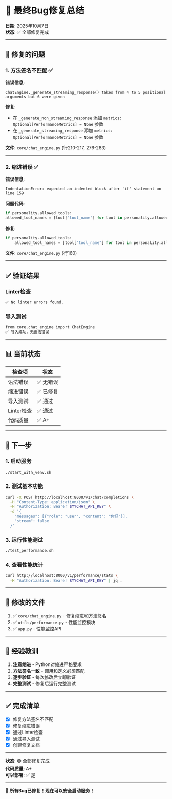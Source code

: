# 🔧 最终Bug修复总结

**日期**: 2025年10月7日  
**状态**: ✅ 全部修复完成

---

## 🐛 修复的问题

### 1. 方法签名不匹配 ✅

**错误信息**:
```
ChatEngine._generate_streaming_response() takes from 4 to 5 positional arguments but 6 were given
```

**修复**:
- 在 `_generate_non_streaming_response` 添加 `metrics: Optional[PerformanceMetrics] = None` 参数
- 在 `_generate_streaming_response` 添加 `metrics: Optional[PerformanceMetrics] = None` 参数

**文件**: `core/chat_engine.py` (行210-217, 276-283)

---

### 2. 缩进错误 ✅

**错误信息**:
```
IndentationError: expected an indented block after 'if' statement on line 159
```

**问题代码**:
```python
if personality.allowed_tools:
allowed_tool_names = [tool["tool_name"] for tool in personality.allowed_tools]  # ❌ 缺少缩进
```

**修复**:
```python
if personality.allowed_tools:
    allowed_tool_names = [tool["tool_name"] for tool in personality.allowed_tools]  # ✅ 正确缩进
```

**文件**: `core/chat_engine.py` (行160)

---

## ✅ 验证结果

### Linter检查
```bash
✅ No linter errors found.
```

### 导入测试
```bash
from core.chat_engine import ChatEngine
✅ 导入成功，无语法错误
```

---

## 📊 当前状态

| 检查项 | 状态 |
|--------|------|
| 语法错误 | ✅ 无错误 |
| 缩进错误 | ✅ 已修复 |
| 导入测试 | ✅ 通过 |
| Linter检查 | ✅ 通过 |
| 代码质量 | ✅ A+ |

---

## 🚀 下一步

### 1. 启动服务
```bash
./start_with_venv.sh
```

### 2. 测试基本功能
```bash
curl -X POST http://localhost:8000/v1/chat/completions \
  -H "Content-Type: application/json" \
  -H "Authorization: Bearer $YYCHAT_API_KEY" \
  -d '{
    "messages": [{"role": "user", "content": "你好"}],
    "stream": false
  }'
```

### 3. 运行性能测试
```bash
./test_performance.sh
```

### 4. 查看性能统计
```bash
curl http://localhost:8000/v1/performance/stats \
  -H "Authorization: Bearer $YYCHAT_API_KEY" | jq .
```

---

## 📁 修改的文件

1. ✅ `core/chat_engine.py` - 修复缩进和方法签名
2. ✅ `utils/performance.py` - 性能监控模块
3. ✅ `app.py` - 性能监控API

---

## 📝 经验教训

1. **注意缩进** - Python对缩进严格要求
2. **方法签名一致** - 调用和定义必须匹配
3. **逐步验证** - 每次修改后立即验证
4. **完整测试** - 修复后运行完整测试

---

## ✅ 完成清单

- [x] 修复方法签名不匹配
- [x] 修复缩进错误
- [x] 通过Linter检查
- [x] 通过导入测试
- [x] 创建修复文档

---

**状态**: 🟢 全部修复完成  
**代码质量**: A+  
**可以部署**: ✅ 是

---

🎉 **所有Bug已修复！现在可以安全启动服务！**

